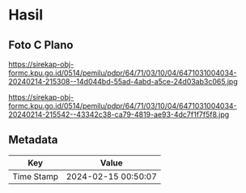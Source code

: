 # Hasil

## Foto C Plano

https://sirekap-obj-formc.kpu.go.id/0514/pemilu/pdpr/64/71/03/10/04/6471031004034-20240214-215308--14d044bd-55ad-4abd-a5ce-24d03ab3c065.jpg

https://sirekap-obj-formc.kpu.go.id/0514/pemilu/pdpr/64/71/03/10/04/6471031004034-20240214-215542--43342c38-ca79-4819-ae93-4dc7f1f7f5f8.jpg


## Metadata

| Key        | Value               |
| ---------- | ------------------- |
| Time Stamp | 2024-02-15 00:50:07 |




